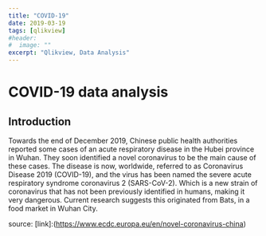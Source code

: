 ```yaml
---
title: "COVID-19"
date: 2019-03-19
tags: [qlikview]
#header:
#  image: ""
excerpt: "Qlikview, Data Analysis"
---
```


# COVID-19 data analysis

## Introduction
Towards the end of December 2019, Chinese public health authorities reported some cases of an acute respiratory disease in the Hubei province in Wuhan. They soon identified a novel coronavirus to be the main cause of these cases. The disease is now, worldwide, referred to as Coronavirus Disease 2019 (COVID-19), and the virus has been named the severe acute respiratory syndrome coronavirus 2 (SARS-CoV-2). Which is a new strain of coronavirus that has not been previously identified in humans, making it very dangerous. Current research suggests this originated from Bats, in a food market in Wuhan City.

source:
[link]:(https://www.ecdc.europa.eu/en/novel-coronavirus-china)

